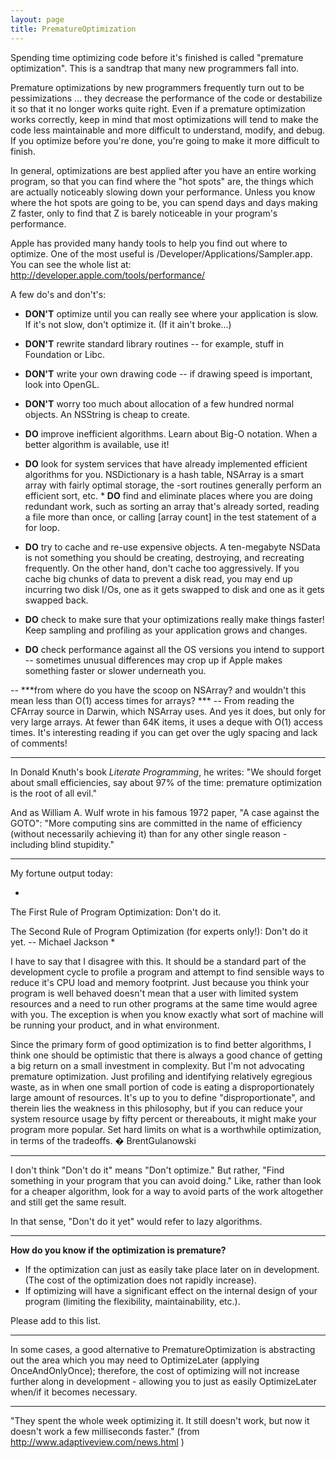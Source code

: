 ```yaml
---
layout: page
title: PrematureOptimization
---
```


Spending time optimizing code before it's finished is called "premature optimization". This is a sandtrap that many new programmers fall into.

Premature optimizations by new programmers frequently turn out to be pessimizations ... they decrease the performance of the code or destabilize it so that it no longer works quite right. Even if a premature optimization works correctly, keep in mind that most optimizations will tend to make the code less maintainable and more difficult to understand, modify, and debug. If you optimize before you're done, you're going to make it more difficult to finish.

In general, optimizations are best applied after you have an entire working program, so that you can find where the "hot spots" are, the things which are actually noticeably slowing down your performance. Unless you know where the hot spots are going to be, you can spend days and days making Z faster, only to find that Z is barely noticeable in your program's performance. 

Apple has provided many handy tools to help you find out where to optimize. One of the most useful is /Developer/Applications/Sampler.app. You can see the whole list at:
  http://developer.apple.com/tools/performance/

A few do's and don't's: 


* **DON'T** optimize until you can really see where your application is slow. If it's not slow, don't optimize it. (If it ain't broke...)
* **DON'T** rewrite standard library routines -- for example, stuff in Foundation or Libc. 
* **DON'T** write your own drawing code -- if drawing speed is important, look into OpenGL.
* **DON'T** worry too much about allocation of a few hundred normal objects. An NSString is cheap to create.



* **DO** improve inefficient algorithms. Learn about Big-O notation. When a better algorithm is available, use it!
* **DO** look for system services that have already implemented efficient algorithms for you. NSDictionary is a hash table, NSArray is a smart array with fairly optimal storage, the -sort routines generally perform an efficient sort, etc. * **DO** find and eliminate places where you are doing redundant work, such as sorting an array that's already sorted, reading a file more than once, or calling [array count] in the test statement of a for loop.
* **DO** try to cache and re-use expensive objects. A ten-megabyte NSData is not something you should be creating, destroying, and recreating frequently.  On the other hand, don't cache too aggressively.  If you cache big chunks of data to prevent a disk read, you may end up incurring two disk I/Os, one as it gets swapped to disk and one as it gets swapped back.
* **DO** check to make sure that your optimizations really make things faster! Keep sampling and profiling as your application grows and changes.
* **DO** check performance against all the OS versions you intend to support -- sometimes unusual differences may crop up if Apple makes something faster or slower underneath you.


-- ***from where do you have the scoop on NSArray? and wouldn't this mean less than O(1) access times for arrays? *** -- From reading the CFArray source in Darwin, which NSArray uses. And yes it does, but only for very large arrays. At fewer than 64K items, it uses a deque with O(1) access times. It's interesting reading if you can get over the ugly spacing and lack of comments!

----

In Donald Knuth's book  *Literate Programming*, he writes:
  "We should forget about small efficiencies, say about 97% of the time: premature optimization is the root of all evil."

And as William A. Wulf wrote in his famous 1972 paper, "A case against the GOTO":
  "More computing sins are committed in the name of efficiency (without necessarily achieving it) than for any other single reason - including blind stupidity."

----

My fortune output today:

*
The First Rule of Program Optimization:
        Don't do it.

The Second Rule of Program Optimization (for experts only!):
        Don't do it yet.
                -- Michael Jackson
*

I have to say that I disagree with this. It should be a standard part of the development cycle to profile a program and attempt to find sensible ways to reduce it's CPU load and memory footprint. Just because you think your program is well behaved doesn't mean that a user with limited system resources and a need to run other programs at the same time would agree with you. The exception is when you know exactly what sort of machine will be running your product, and in what environment.

Since the primary form of good optimization is to find better algorithms, I think one should be optimistic that there is always a good chance of getting a big return on a small investment in complexity. But I'm not advocating premature optimization. Just profiling and identifying relatively egregious waste, as in when one small portion of code is eating a disproportionately large amount of resources. It's up to you to define "disproportionate", and therein lies the weakness in this philosophy, but if you can reduce your system resource usage by fifty percent or thereabouts, it might make your program more popular. Set hard limits on what is a worthwhile optimization, in terms of the tradeoffs. � BrentGulanowski

----

I don't think "Don't do it" means "Don't optimize." But rather, "Find something in your program that you can avoid doing." Like, rather than look for a cheaper algorithm, look for a way to avoid parts of the work altogether and still get the same result.

In that sense, "Don't do it yet" would refer to lazy algorithms.

----

**How do you know if the optimization is premature?**


* If the optimization can just as easily take place later on in development. (The cost of the optimization does not rapidly increase).
* If optimizing will have a significant effect on the internal design of your program (limiting the flexibility, maintainability, etc.).


Please add to this list.

----

In some cases, a good alternative to PrematureOptimization is abstracting out the area which you may need to OptimizeLater (applying OnceAndOnlyOnce); therefore, the cost of optimizing will not increase further along in development - allowing you to just as easily OptimizeLater when/if it becomes necessary.

----

"They spent the whole week optimizing it. It still doesn't work, but now it doesn't work a few milliseconds faster." (from http://www.adaptiveview.com/news.html )


